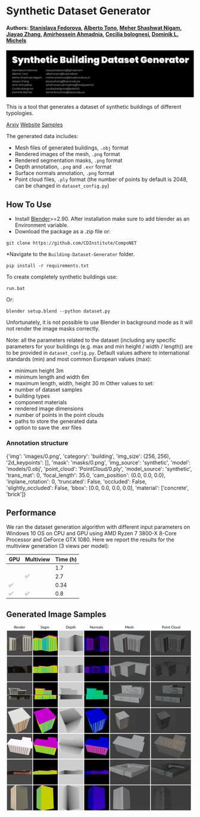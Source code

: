 # Synthetic Dataset Generator
#### Authors: [Stanislava Fedorova](https://www.linkedin.com/in/stanislava-fedorova/), [Alberto Tono](https://www.linkedin.com/in/albertotono3/), [Meher Shashwat Nigam](https://www.linkedin.com/in/mehershashwatnigam/), [Jiayao Zhang](https://www.linkedin.com/in/jiayao-zhang-773045159/), [Amirhossein Ahmadnia](https://www.linkedin.com/in/amirhossein-ahmadnia-4b4bb117b/), [Cecilia bolognesi](https://www.linkedin.com/in/cecilia-bolognesi-99914283/), [Dominik L. Michels](https://www.linkedin.com/in/dominik-l-michels/)
<img src="imgs/illustration1.gif" width="1000"/>

This is a tool that generates a dataset of synthetic buildings of different typologies. 

[Arxiv](https://arxiv.org/pdf/2104.12564v1.pdf) [Website](https://cdinstitute.github.io/Building-Dataset-Generator/) [Samples](https://drive.google.com/drive/folders/1_D9nuNd9VXjzdqMoKIqrET7yiq21uZv6?usp=sharing)

The generated data includes:

* Mesh files of generated buildings, ```.obj``` format
* Rendered images of the mesh, ```.png``` format
* Rendered segmentation masks, ```.png``` format
* Depth annotation, ```.png``` and  ```.exr``` format
* Surface normals annotation, ```.png``` format
* Point cloud files, ```.ply``` format (the number of points by default is 2048, can be changed in ```dataset_config.py```)

## How To Use

* Install [Blender](https://www.blender.org/download/)>=2.90. After installation make sure to add blender as an Environment variable. 
* Download the package as a .zip file or:
```
git clone https://github.com/CDInstitute/CompoNET
```
*Navigate to the ```Building-Dataset-Generator``` folder.
```
pip install -r requirements.txt
```

To create completely synthetic buildings use:

```
run.bat
```

Or:

```
blender setup.blend --python dataset.py
```

Unfortunately, it is not possible to use Blender in background mode as it will not render the image masks correctly.

Note:
all the parameters related to the dataset (including any specific parameters for your buildings (e.g. max and min height / width / length)) are to be provided in ```dataset_config.py```. Default values adhere to international standards (min) and most common European values (max):

* minimum height 3m
* minimum length and width 6m
* maximum length, width, height 30 m
Other values to set:
* number of dataset samples
* building types
* component materials
* rendered image dimensions
* number of points in the point clouds
* paths to store the generated data
* option to save the .exr files

### Annotation structure

{'img': 'images/0.png',
 'category': 'building',
'img_size': (256, 256),
'2d_keypoints': [],
'mask': 'masks/0.png',
 'img_source': 'synthetic',
 'model':  'models/0.obj',
 'point_cloud': 'PointCloud/0.ply',
 'model_source': 'synthetic',
 'trans_mat': 0,
 'focal_length': 35.0,
 'cam_position': (0.0, 0.0, 0.0),
 'inplane_rotation': 0,
 'truncated': False,
 'occluded': False,
 'slightly_occluded': False,
 'bbox': [0.0, 0.0, 0.0, 0.0],
 'material': ['concrete', 'brick']}

## Performance

We ran the dataset generation algorithm with different input parameters on Windows 10 OS on CPU and GPU using AMD Ryzen 7 3800-X 8-Core Processor and GeForce GTX 1080.
Here we report the results for the multiview generation (3 views per model):

| GPU | Multiview | Time (h) |
| ------------- | ------------- | ------------- |
|   |   |  1.7 |
|   | :white_check_mark:  |  2.7 |
|  :white_check_mark:  |  | 0.34  |
|  :white_check_mark:  | :white_check_mark: | 0.8  |


## Generated Image Samples

<img src="imgs/appendix.png" width="1000"/>
